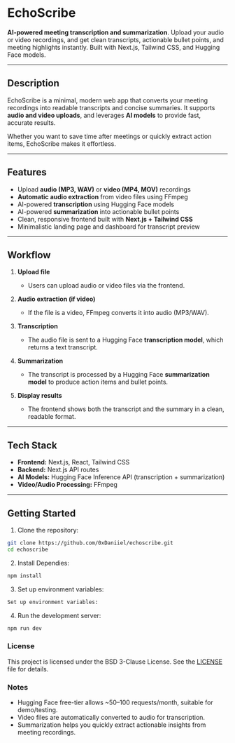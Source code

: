 # EchoScribe

**AI-powered meeting transcription and summarization**. Upload your audio or video recordings, and get clean transcripts, actionable bullet points, and meeting highlights instantly. Built with Next.js, Tailwind CSS, and Hugging Face models.

---

## Description

EchoScribe is a minimal, modern web app that converts your meeting recordings into readable transcripts and concise summaries. It supports **audio and video uploads**, and leverages **AI models** to provide fast, accurate results.

Whether you want to save time after meetings or quickly extract action items, EchoScribe makes it effortless.

---

## Features

- Upload **audio (MP3, WAV)** or **video (MP4, MOV)** recordings
- **Automatic audio extraction** from video files using FFmpeg
- AI-powered **transcription** using Hugging Face models
- AI-powered **summarization** into actionable bullet points
- Clean, responsive frontend built with **Next.js + Tailwind CSS**
- Minimalistic landing page and dashboard for transcript preview

---

## Workflow

1. **Upload file**

   - Users can upload audio or video files via the frontend.

2. **Audio extraction (if video)**

   - If the file is a video, FFmpeg converts it into audio (MP3/WAV).

3. **Transcription**

   - The audio file is sent to a Hugging Face **transcription model**, which returns a text transcript.

4. **Summarization**

   - The transcript is processed by a Hugging Face **summarization model** to produce action items and bullet points.

5. **Display results**
   - The frontend shows both the transcript and the summary in a clean, readable format.

---

## Tech Stack

- **Frontend:** Next.js, React, Tailwind CSS
- **Backend:** Next.js API routes
- **AI Models:** Hugging Face Inference API (transcription + summarization)
- **Video/Audio Processing:** FFmpeg

---

## Getting Started

1. Clone the repository:

```bash
git clone https://github.com/0xDaniiel/echoscribe.git
cd echoscribe
```

2. Install Dependies:

```bash
npm install
```

3. Set up environment variables:

```bash
Set up environment variables:
```

4. Run the development server:

```bash
npm run dev
```

### License

This project is licensed under the BSD 3-Clause License. See the [LICENSE](LICENSE) file for details.

### Notes

- Hugging Face free-tier allows ~50–100 requests/month, suitable for demo/testing.
- Video files are automatically converted to audio for transcription.
- Summarization helps you quickly extract actionable insights from meeting recordings.
